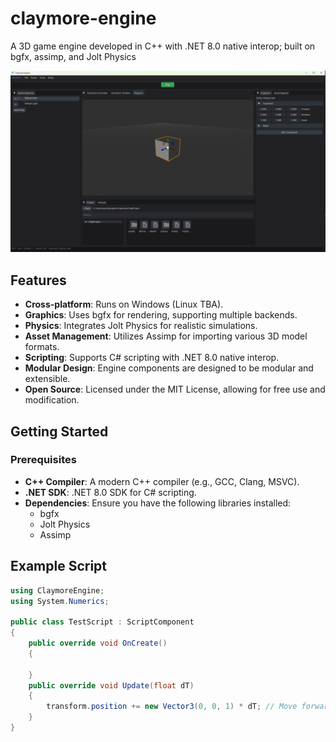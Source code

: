 # claymore-engine
A 3D game engine developed in C++ with .NET 8.0 native interop; built on bgfx, assimp, and Jolt Physics

![Screenshot](assets/screenshots/engine_01.png)

## Features
- **Cross-platform**: Runs on Windows (Linux TBA).
- **Graphics**: Uses bgfx for rendering, supporting multiple backends.
- **Physics**: Integrates Jolt Physics for realistic simulations.
- **Asset Management**: Utilizes Assimp for importing various 3D model formats.
- **Scripting**: Supports C# scripting with .NET 8.0 native interop.
- **Modular Design**: Engine components are designed to be modular and extensible.
- **Open Source**: Licensed under the MIT License, allowing for free use and modification.

## Getting Started
### Prerequisites
- **C++ Compiler**: A modern C++ compiler (e.g., GCC, Clang, MSVC).
- **.NET SDK**: .NET 8.0 SDK for C# scripting.
- **Dependencies**: Ensure you have the following libraries installed:
  - bgfx
  - Jolt Physics
  - Assimp

## Example Script
```csharp
using ClaymoreEngine;
using System.Numerics;

public class TestScript : ScriptComponent
{
    public override void OnCreate()
    {
        
    }
    public override void Update(float dT)
    {
        transform.position += new Vector3(0, 0, 1) * dT; // Move forward
    }
}
```
